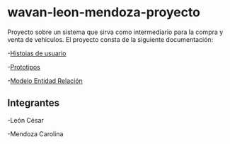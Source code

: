 # wavan-leon-mendoza-proyecto
Proyecto sobre un sistema que sirva como intermediario para la compra y venta de vehiculos.
El proyecto consta de la siguiente documentación:

  -[Histoias de usuario](https://github.com/2021-B-Web-Avanzada/wavan-leon-cifuentes-cesar-israel/blob/main/wavan-leon-mendoza-proyecto-main/Documentaci%C3%B3n/HU-Web-Avanzadas.pdf)
  
  -[Prototipos](https://www.figma.com/file/35v8ogQlXrRsfWnKwd24VZ/Prototipos?node-id=0%3A1)
  
  -[Modelo Entidad Relación](https://github.com/2021-B-Web-Avanzada/wavan-leon-cifuentes-cesar-israel/blob/main/wavan-leon-mendoza-proyecto-main/Documentaci%C3%B3n/MER-Web-Avanzada.pdf)
  
## Integrantes
  -León César
  
  -Mendoza Carolina

